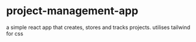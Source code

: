 # project-management-app
 a simple react app that creates, stores and tracks projects. utilises tailwind for css
